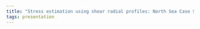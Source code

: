```yaml
---
title: "Stress estimation using shear radial profiles: North Sea Case Study (Adam Donald, Schlumberger)"
tags: presentation 
---
```

